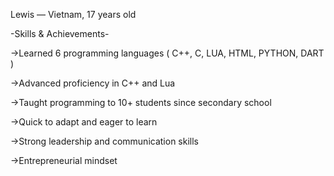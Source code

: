 Lewis — Vietnam, 17 years old 

-Skills & Achievements-

->Learned 6 programming languages ( C++, C, LUA, HTML, PYTHON, DART )

->Advanced proficiency in C++ and Lua

->Taught programming to 10+ students since secondary school

->Quick to adapt and eager to learn

->Strong leadership and communication skills

->Entrepreneurial mindset
